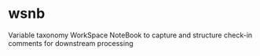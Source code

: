 wsnb
====

Variable taxonomy WorkSpace  NoteBook to capture and structure check-in comments for downstream processing
